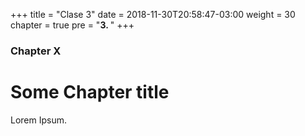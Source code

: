 +++
title = "Clase 3"
date = 2018-11-30T20:58:47-03:00
weight = 30
chapter = true
pre = "<b>3. </b>"
+++

### Chapter X

# Some Chapter title

Lorem Ipsum.
